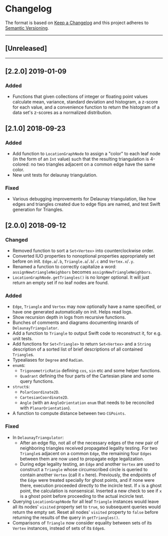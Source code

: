 # Changelog

The format is based on [Keep a Changelog](http://keepachangelog.com/en/1.0.0/) and this project adheres to [Semantic Versioning](http://semver.org/spec/v2.0.0.html).

---

## [Unreleased]

---

## [2.2.0] 2019-01-09

### Added

- Functions that given collections of integer or floating point values calculate mean, variance, standard deviation and histogram, a z-score for each value, and a convenience function to return the histogram of a data set's z-scores as a normalized distribution.

## [2.1.0] 2018-09-23

### Added

- Add function to `LocationGraphNode` to assign a "color" to each leaf node (in the form of an `Int` value) such that the resulting triangulation is 4-colored: no two triangles adjacent on a common edge have the same color.
- New unit tests for delaunay triangulation.

### Fixed

- Various debugging improvements for Delaunay triangulation, like how edges and triangles created due to edge flips are named, and test Swift generation for Triangles.

## [2.0.0] 2018-09-12

### Changed

- Removed function to sort a `Set<Vertex>` into counterclockwise order.
- Converted IUO properties to nonoptional properties appropriately set before on init. `Edge.a`/`.b`, `Triangle.a`/`.b`/`.c` and `Vertex.x`/`.y`.
- Renamed a function to correctly capitalize a word: `assignNewtriangleNeighbors` becomes `assignNewTriangleNeighbors`.
- `LocationGraphNode.getTriangles()` is no longer optional. It will just return an empty set if no leaf nodes are found.

### Added

- `Edge`, `Triangle` and `Vertex` may now optionally have a name specified, or have one generated automatically on init. Helps read logs.
- Show recursion depth in logs from recursive functions.
- Bunches of comments and diagrams documenting innards of `DelaunayTriangulator`.
- Add a function to `Triangle` to output Swift code to reconstruct it, for e.g. unit tests.
- Add functions for `Set<Triangle>` to return `Set<Vertex>` and a `String` description of a sorted list of brief descriptions of all contained `Triangle`s.
- Typealiases for `Degree` and `Radian`.
- `enum`s:
	- `TrigonometricRatio` defining `cos`, `sin` etc and some helper functions.
	- `Quadrant` defining the four parts of the Cartesian plane and some query functions.
- `struct`s: 
	 - `PolarCoordinate2D`.
	 - `CartesianCoordinate2D`.
	 - `Angle` (with an `AngleOrientation` `enum` that needs to be reconciled with `PlanarOrientation`).
 - A function to compute distance between two `CGPoints`.
 

### Fixed

- In `DelaunayTriangulator`:
	- After an edge flip, not all of the necessary edges of the new pair of neighboring triangles received propagated legality testing. For two `Triangle`s adjacent on a common `Edge`, the remaining four `Edges` between them are now used to propagate edge legalization.
	- During edge legality testing, an `Edge` and another `Vertex` are used to construct a `Triangle` whose circumscribed circle is queried to contain another `Vertex` (call it `x` here). Previously, the endpoints of the `Edge` were treated specially for ghost points, and if none were there, execution proceeded directly to the incircle test. If `x` is a ghost point, the calculation is nonsensical. Inserted a new check to see if `x` is a ghost point before proceeding to the actual incircle test.
- Querying `LocationGraphNode` for all leaf `Triangle` instances would leave all its nodes' `visited` property set to `true`, so subsequent queries would return the empty set. Reset all nodes' `visited` property to `false` before returning the results of the query in `getTriangles()`.
- Comparisons of `Triangle` now consider equality between sets of its `Vertex` instances, instead of sets of its `Edge`s.
